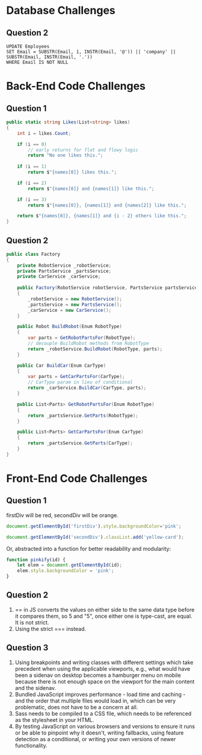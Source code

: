 # Database Challenges

## Question 2

```sqlite
UPDATE Employees
SET Email = SUBSTR(Email, 1, INSTR(Email, '@')) || 'company' || SUBSTR(Email, INSTR(Email, '.'))
WHERE Email IS NOT NULL
```

# Back-End Code Challenges

## Question 1


```csharp
public static string Likes(List<string> likes)
{
    int i = likes.Count;

	if (i == 0)
		// early returns for flat and flowy logic
		return "No one likes this.";
			
	if (i == 1)
		return $"{names[0]} likes this.";

	if (i == 2)
		return $"{names[0]} and {names[1]} like this.";

	if (i == 3)
        return $"{names[0]}, {names[1]} and {names[2]} like this.";

    return $"{names[0]}, {names[1]} and {i - 2} others like this.";
}
```

## Question 2


```csharp
public class Factory
{
    private RobotService _robotService;
    private PartsService _partsService;
    private CarService _carService;
    
    public Factory(RobotService robotService, PartsService partsService)
    {
        _robotService = new RobotService();
        _partsService = new PartsService();
        _carService = new CarService();
    }

    public Robot BuildRobot(Enum RobotType)
    {
		var parts = GetRobotPartsFor(RobotType);
		// decouple BuildRobot methods from RobotType
        return _robotService.BuildRobot(RobotType, parts);
    }

    public Car BuildCar(Enum CarType)
    {
        var parts = GetCarPartsFor(CarType);
        // CarType param in lieu of conditional
        return _carService.BuildCar(CarType, parts);
    }

    public List<Parts> GetRobotPartsFor(Enum RobotType)
    {
        return _partsService.GetParts(RobotType);
    }

    public List<Parts> GetCarPartsFor(Enum CarType)
    {
        return _partsService.GetParts(CarType);
    }
}
```

# Front-End Code Challenges

## Question 1

firstDiv will be red, secondDiv will be orange.

```javascript
document.getElementById('firstDiv').style.backgroundColor='pink';
```

```javascript
document.getElementById('secondDiv').classList.add('yellow-card');
```

Or, abstracted into a function for better readability and modularity:

```javascript
function pinkify(id) {
	let elem = document.getElementById(id);
	elem.style.backgroundColor = 'pink'; 
}
```

## Question 2

1. == in JS converts the values on either side to the same data type before it compares them, so 5 and "5", once either one is type-cast, are equal. It is not strict.
2. Using the strict === instead. 

## Question 3

1. Using breakpoints and writing classes with different settings which take precedent when using the applicable viewports, e.g., what would have been a sidenav on desktop becomes a hamburger menu on mobile because there is not enough space on the viewport for the main content and the sidenav. 
2. Bundled JavaScript improves performance - load time and caching - and the order that multiple files would load in, which can be very problematic, does not have to be a concern at all.
3. Sass needs to be compiled to a CSS file, which needs to be referenced as the stylesheet in your HTML. 
4. By testing JavaScript on various browsers and versions to ensure it runs or be able to pinpoint why it doesn't, writing fallbacks, using feature detection as a conditional, or writing your own versions of newer functionality. 

